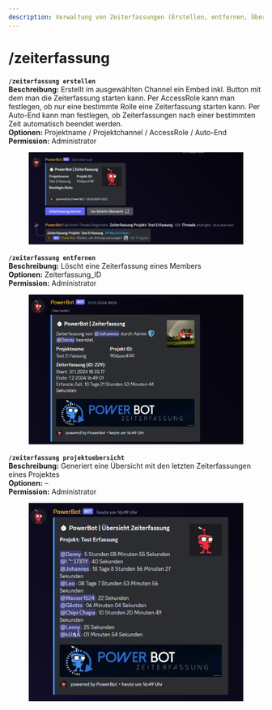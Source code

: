 ```yaml
---
description: Verwaltung von Zeiterfassungen (Erstellen, entfernen, Übersicht generieren)
---
```


# /zeiterfassung

**`/zeiterfassung erstellen`**\
**Beschreibung:** Erstellt im ausgewählten Channel ein Embed inkl. Button mit dem man die Zeiterfassung starten kann. Per AccessRole kann man festlegen, ob nur eine bestimmte Rolle eine Zeiterfassung starten kann. Per Auto-End kann man festlegen, ob Zeiterfassungen nach einer bestimmten Zeit automatisch beendet werden.\
**Optionen:** Projektname / Projektchannel / AccessRole / Auto-End\
**Permission:** Administrator

<div align="left">

<figure><img src="../../.gitbook/assets/image (4).png" alt=""><figcaption></figcaption></figure>

</div>

**`/zeiterfassung entfernen`**\
**Beschreibung:** Löscht eine Zeiterfassung eines Members\
**Optionen:** Zeiterfassung\_ID\
**Permission:** Administrator

<div align="left">

<figure><img src="../../.gitbook/assets/image (5).png" alt=""><figcaption></figcaption></figure>

</div>

**`/zeiterfassung projektuebersicht`**\
**Beschreibung:** Generiert eine Übersicht mit den letzten Zeiterfassungen eines Projektes\
**Optionen:** –\
**Permission:** Administrator

<div align="left">

<figure><img src="../../.gitbook/assets/image (6).png" alt=""><figcaption></figcaption></figure>

</div>
